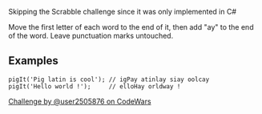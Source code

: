 Skipping the Scrabble challenge since it was only implemented in C#

Move the first letter of each word to the end of it, then add "ay" to the end of the word. Leave punctuation marks untouched.

## Examples

```
pigIt('Pig latin is cool'); // igPay atinlay siay oolcay
pigIt('Hello world !');     // elloHay orldway !
```

[Challenge by @user2505876 on CodeWars](https://www.codewars.com/kata/520b9d2ad5c005041100000f)
